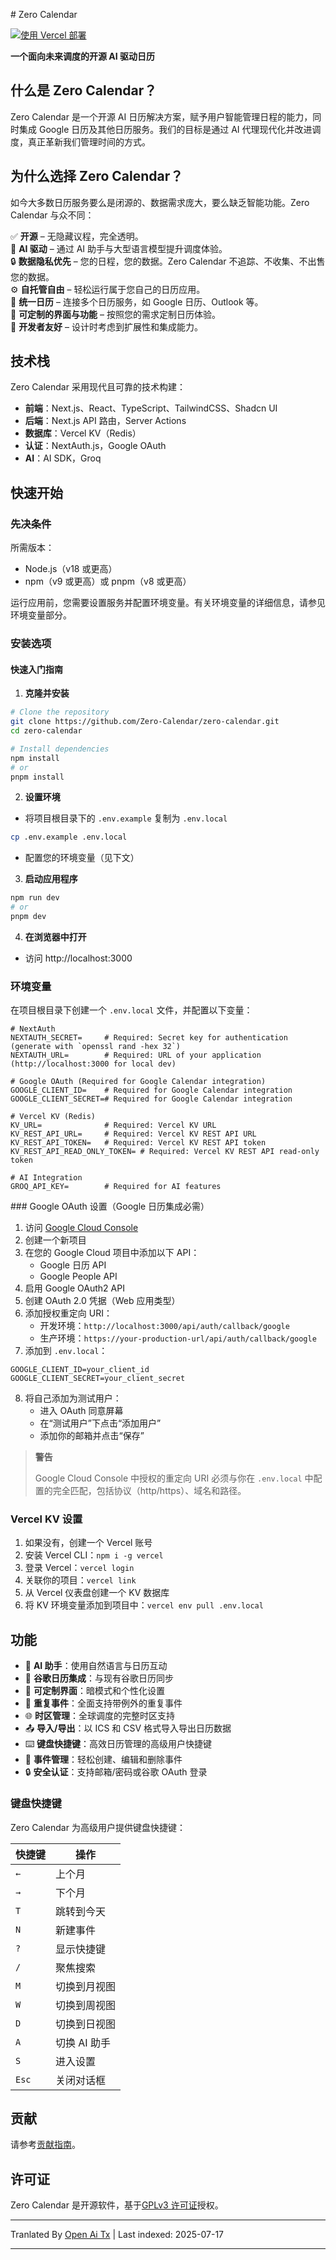<translate-content># Zero Calendar

[![使用 Vercel 部署](https://vercel.com/button)](https://vercel.com/new/clone?repository-url=https%3A%2F%2Fgithub.com%2FZero-Calendar%2Fzero-calendar)

**一个面向未来调度的开源 AI 驱动日历**

## 什么是 Zero Calendar？
Zero Calendar 是一个开源 AI 日历解决方案，赋予用户智能管理日程的能力，同时集成 Google 日历及其他日历服务。我们的目标是通过 AI 代理现代化并改进调度，真正革新我们管理时间的方式。

## 为什么选择 Zero Calendar？
如今大多数日历服务要么是闭源的、数据需求庞大，要么缺乏智能功能。Zero Calendar 与众不同：

✅ **开源** – 无隐藏议程，完全透明。  
🦾 **AI 驱动** – 通过 AI 助手与大型语言模型提升调度体验。  
🔒 **数据隐私优先** – 您的日程，您的数据。Zero Calendar 不追踪、不收集、不出售您的数据。  
⚙️ **自托管自由** – 轻松运行属于您自己的日历应用。  
📅 **统一日历** – 连接多个日历服务，如 Google 日历、Outlook 等。  
🎨 **可定制的界面与功能** – 按照您的需求定制日历体验。  
🚀 **开发者友好** – 设计时考虑到扩展性和集成能力。  

## 技术栈
Zero Calendar 采用现代且可靠的技术构建：

- **前端**：Next.js、React、TypeScript、TailwindCSS、Shadcn UI  
- **后端**：Next.js API 路由，Server Actions  
- **数据库**：Vercel KV（Redis）  
- **认证**：NextAuth.js，Google OAuth  
- **AI**：AI SDK，Groq  

## 快速开始

### 先决条件
所需版本：  
- Node.js（v18 或更高）  
- npm（v9 或更高）或 pnpm（v8 或更高）  

运行应用前，您需要设置服务并配置环境变量。有关环境变量的详细信息，请参见环境变量部分。

### 安装选项

#### 快速入门指南

1. **克隆并安装**</translate-content>
```bash
# Clone the repository
git clone https://github.com/Zero-Calendar/zero-calendar.git
cd zero-calendar

# Install dependencies
npm install
# or
pnpm install
```
2. **设置环境**
- 将项目根目录下的 `.env.example` 复制为 `.env.local`

```bash
cp .env.example .env.local
```
- 配置您的环境变量（见下文）

3. **启动应用程序**
```bash
npm run dev
# or
pnpm dev
```
4. **在浏览器中打开**  
- 访问 http://localhost:3000  

### 环境变量  
在项目根目录下创建一个 `.env.local` 文件，并配置以下变量：


```
# NextAuth
NEXTAUTH_SECRET=     # Required: Secret key for authentication (generate with `openssl rand -hex 32`)
NEXTAUTH_URL=        # Required: URL of your application (http://localhost:3000 for local dev)

# Google OAuth (Required for Google Calendar integration)
GOOGLE_CLIENT_ID=    # Required for Google Calendar integration
GOOGLE_CLIENT_SECRET=# Required for Google Calendar integration

# Vercel KV (Redis)
KV_URL=              # Required: Vercel KV URL
KV_REST_API_URL=     # Required: Vercel KV REST API URL
KV_REST_API_TOKEN=   # Required: Vercel KV REST API token
KV_REST_API_READ_ONLY_TOKEN= # Required: Vercel KV REST API read-only token

# AI Integration
GROQ_API_KEY=        # Required for AI features
```
<translate-content>
### Google OAuth 设置（Google 日历集成必需）

1. 访问 [Google Cloud Console](https://console.cloud.google.com/)
2. 创建一个新项目
3. 在您的 Google Cloud 项目中添加以下 API：
   - Google 日历 API
   - Google People API
4. 启用 Google OAuth2 API
5. 创建 OAuth 2.0 凭据（Web 应用类型）
6. 添加授权重定向 URI：
   - 开发环境：`http://localhost:3000/api/auth/callback/google`
   - 生产环境：`https://your-production-url/api/auth/callback/google`
7. 添加到 `.env.local`：</translate-content>
```
GOOGLE_CLIENT_ID=your_client_id
GOOGLE_CLIENT_SECRET=your_client_secret
```
8. 将自己添加为测试用户：
   - 进入 OAuth 同意屏幕
   - 在“测试用户”下点击“添加用户”
   - 添加你的邮箱并点击“保存”

> **警告**
>
> Google Cloud Console 中授权的重定向 URI 必须与你在 `.env.local` 中配置的完全匹配，包括协议（http/https）、域名和路径。

### Vercel KV 设置

1. 如果没有，创建一个 Vercel 账号
2. 安装 Vercel CLI：`npm i -g vercel`
3. 登录 Vercel：`vercel login`
4. 关联你的项目：`vercel link`
5. 从 Vercel 仪表盘创建一个 KV 数据库
6. 将 KV 环境变量添加到项目中：`vercel env pull .env.local`

## 功能

- 🤖 **AI 助手**：使用自然语言与日历互动
- 🔄 **谷歌日历集成**：与现有谷歌日历同步
- 🎨 **可定制界面**：暗模式和个性化设置
- 🔄 **重复事件**：全面支持带例外的重复事件
- 🌐 **时区管理**：全球调度的完整时区支持
- 📤 **导入/导出**：以 ICS 和 CSV 格式导入导出日历数据
- ⌨️ **键盘快捷键**：高效日历管理的高级用户快捷键
- 🔔 **事件管理**：轻松创建、编辑和删除事件
- 🔒 **安全认证**：支持邮箱/密码或谷歌 OAuth 登录

### 键盘快捷键

Zero Calendar 为高级用户提供键盘快捷键：

| 快捷键 | 操作 |
|----------|--------|
| `←` | 上个月 |
| `→` | 下个月 |
| `T` | 跳转到今天 |
| `N` | 新建事件 |
| `?` | 显示快捷键 |
| `/` | 聚焦搜索 |
| `M` | 切换到月视图 |
| `W` | 切换到周视图 |
| `D` | 切换到日视图 |
| `A` | 切换 AI 助手 |
| `S` | 进入设置 |
| `Esc` | 关闭对话框 |

## 贡献
请参考[贡献指南](https://raw.githubusercontent.com/Zero-Calendar/zero-calendar/main/.github/CONTRIBUTING.md)。

## 许可证

Zero Calendar 是开源软件，基于[GPLv3 许可证](https://raw.githubusercontent.com/Zero-Calendar/zero-calendar/main/LICENSE.md)授权。


---

Tranlated By [Open Ai Tx](https://github.com/OpenAiTx/OpenAiTx) | Last indexed: 2025-07-17

---